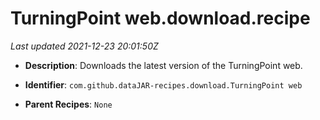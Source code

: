 # TurningPoint web.download.recipe

_Last updated 2021-12-23 20:01:50Z_

- **Description**: Downloads the latest version of the TurningPoint web.

- **Identifier**: `com.github.dataJAR-recipes.download.TurningPoint web`

- **Parent Recipes**: `None`
